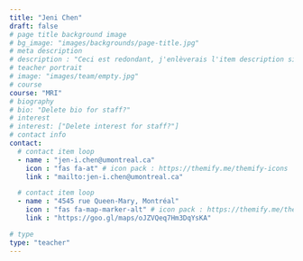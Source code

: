 ```yaml
---
title: "Jeni Chen"
draft: false
# page title background image
# bg_image: "images/backgrounds/page-title.jpg"
# meta description
# description : "Ceci est redondant, j'enlèverais l'item description si cela ne fait pas trop laid."
# teacher portrait
# image: "images/team/empty.jpg"
# course
course: "MRI"
# biography
# bio: "Delete bio for staff?"
# interest
# interest: ["Delete interest for staff?"]
# contact info
contact:
  # contact item loop
  - name : "jen-i.chen@umontreal.ca"
    icon : "fas fa-at" # icon pack : https://themify.me/themify-icons
    link : "mailto:jen-i.chen@umontreal.ca"

  # contact item loop
  - name : "4545 rue Queen-Mary, Montréal"
    icon : "fas fa-map-marker-alt" # icon pack : https://themify.me/themify-icons
    link : "https://goo.gl/maps/oJZVQeq7Hm3DqYsKA"

# type
type: "teacher"
---
```

